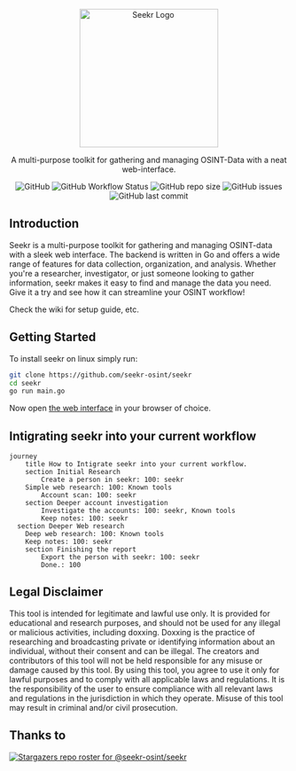 <p align="center">
  <a href="https://github.com/seekr-osint/seekr" target="blank"><img src="https://user-images.githubusercontent.com/69043370/212559304-17f44716-e748-4ac2-b86b-097ad1e49bb3.png" width="250" alt="Seekr Logo" /></a>
 </p>
 
 <p align="center">
 A multi-purpose toolkit for gathering and managing OSINT-Data with a neat web-interface.
</p>
<p align="center">
<img alt="GitHub" src="https://img.shields.io/github/license/seekr-osint/seekr">
<img alt="GitHub Workflow Status" src="https://img.shields.io/github/actions/workflow/status/seekr-osint/seekr/go.yml">
<img alt="GitHub repo size" src="https://img.shields.io/github/repo-size/seekr-osint/seekr">
<img alt="GitHub issues" src="https://img.shields.io/github/issues/seekr-osint/seekr">
<img alt="GitHub last commit" src="https://img.shields.io/github/last-commit/seekr-osint/seekr">
</p>


## Introduction
Seekr is a multi-purpose toolkit for gathering and managing OSINT-data with a sleek web interface. The backend is written in Go and offers a wide range of features for data collection, organization, and analysis. Whether you're a researcher, investigator, or just someone looking to gather information, seekr makes it easy to find and manage the data you need. Give it a try and see how it can streamline your OSINT workflow!

Check the wiki for setup guide, etc.
## Getting Started
To install seekr on linux simply run:
```sh
git clone https://github.com/seekr-osint/seekr
cd seekr
go run main.go
```
Now open [the web interface](http://localhost:5050) in your browser of choice.

## Intigrating seekr into your current workflow
```mermaid
journey
	title How to Intigrate seekr into your current workflow.
	section Initial Research
		Create a person in seekr: 100: seekr
    Simple web research: 100: Known tools
		Account scan: 100: seekr
	section Deeper account investigation
		Investigate the accounts: 100: seekr, Known tools
		Keep notes: 100: seekr
  section Deeper Web research
    Deep web research: 100: Known tools
    Keep notes: 100: seekr
	section Finishing the report
		Export the person with seekr: 100: seekr
		Done.: 100
```

## Legal Disclaimer
This tool is intended for legitimate and lawful use only. It is provided for educational and research purposes, and should not be used for any illegal or malicious activities, including doxxing. Doxxing is the practice of researching and broadcasting private or identifying information about an individual, without their consent and can be illegal. The creators and contributors of this tool will not be held responsible for any misuse or damage caused by this tool. By using this tool, you agree to use it only for lawful purposes and to comply with all applicable laws and regulations. It is the responsibility of the user to ensure compliance with all relevant laws and regulations in the jurisdiction in which they operate. Misuse of this tool may result in criminal and/or civil prosecution.
## Thanks to
[![Stargazers repo roster for @seekr-osint/seekr](https://reporoster.com/stars/seekr-osint/seekr)](https://github.com/seekr-osint/seekr/stargazers)
